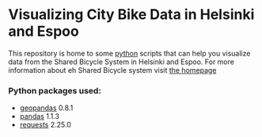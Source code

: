 # Visualizing City Bike Data in Helsinki and Espoo

This repository is home to some [python](https://www.python.org/) scripts that can help you visualize data from the Shared Bicycle System in Helsinki and Espoo. For more information about eh Shared Bicycle system visit [the homepage](https://kaupunkipyorat.hsl.fi/en)

### Python packages used:
* [geopandas](http://geopandas.org/) 0.8.1
* [pandas](https://pandas.pydata.org/) 1.1.3
* [requests](https://requests.readthedocs.io/en/master/) 2.25.0
